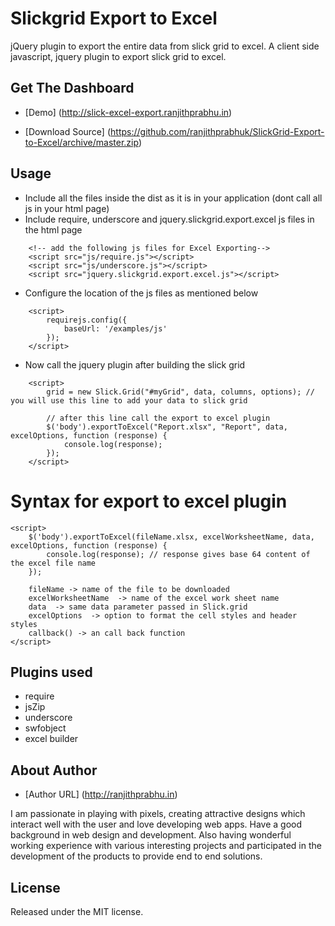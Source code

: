 # Slickgrid Export to Excel
jQuery plugin to export the entire data from slick grid to excel. A client side javascript, jquery plugin to export slick grid to excel. 

## Get The Dashboard

* [Demo] (http://slick-excel-export.ranjithprabhu.in)

* [Download Source]  (https://github.com/ranjithprabhuk/SlickGrid-Export-to-Excel/archive/master.zip)

## Usage
* Include all the files inside the dist as it is in your application (dont call all js in your html page)
* Include require, underscore and jquery.slickgrid.export.excel js files in the html page

```
	<!-- add the following js files for Excel Exporting-->
    <script src="js/require.js"></script>
    <script src="js/underscore.js"></script>
    <script src="jquery.slickgrid.export.excel.js"></script>
```

* Configure the location of the js files as mentioned below
```
	<script>
		requirejs.config({
			baseUrl: '/examples/js'
		});
	</script>
```

* Now call the jquery plugin after building the slick grid

```
	<script>
		grid = new Slick.Grid("#myGrid", data, columns, options); // you will use this line to add your data to slick grid
		
		// after this line call the export to excel plugin
		$('body').exportToExcel("Report.xlsx", "Report", data, excelOptions, function (response) {
			console.log(response);
		});
	</script>
```
# Syntax for export to excel plugin
```
<script>
	$('body').exportToExcel(fileName.xlsx, excelWorksheetName, data, excelOptions, function (response) {
        console.log(response); // response gives base 64 content of the excel file name
    });
	
	fileName -> name of the file to be downloaded
	excelWorksheetName  -> name of the excel work sheet name
	data  -> same data parameter passed in Slick.grid
	excelOptions  -> option to format the cell styles and header styles
	callback() -> an call back function
</script>
```

## Plugins used
* require
* jsZip
* underscore
* swfobject
* excel builder



## About Author
* [Author URL] (http://ranjithprabhu.in)

I am passionate in playing with pixels, creating attractive designs which interact well with the user and love developing web apps. Have a good background in web design and development. Also having wonderful working experience with various interesting projects and participated in the development of the products to provide end to end solutions.


## License
Released under the MIT license.
